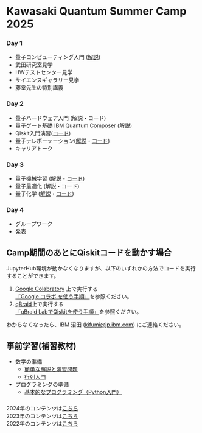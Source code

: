 # Kawasaki Quantum Summer Camp 2025

### Day 1
- 量子コンピューティング入門 ([解説](./day1/20250729_QCIntro.pdf))
- 武田研究室見学
- HWテストセンター見学
- サイエンスギャラリー見学
- 藤堂先生の特別講義

### Day 2
- 量子ハードウェア入門 (解説・コード)
- 量子ゲート基礎 IBM Quantum Composer ([解説](./day2/20250730_Composer.pdf))
- Qiskit入門演習([コード](./day2/20250730_qiskit.ipynb))
- 量子テレポーテーション([解説](./day2/20250730_Telepo.pdf)・[コード](./day2/20250730_teleportation.ipynb))
- キャリアトーク

### Day 3
- 量子機械学習 ([解説](./day3/20250731_QML.pdf)・[コード](./day3/20250731_qml.ipynb))
- 量子最適化 (解説・コード)
- 量子化学 ([解説](./day3/20250731_chemistry.pdf)・[コード](./day3/20250731_chemistry.ipynb))

### Day 4
- グループワーク
- 発表
  
## Camp期間のあとにQiskitコードを動かす場合
JupyterHub環境が動かなくなりますが、以下のいずれかの方法でコードを実行することができます。
1. [Google Colabratory](https://colab.research.google.com/) 上で実行する   
   [「Google コラボ を使う手順」](https://quantum-tokyo.github.io/introduction/get_started/colab.html)を参照ください。
1. [qBraid](https://www.qbraid.com)上で実行する    
   [「qBraid LabでQiskitを使う手順」](https://quantum-tokyo.github.io/introduction/get_started/qbraid.html)を参照ください。


わからなくなったら、IBM 沼田 (kifumi@jp.ibm.com) にご連絡ください。

## 事前学習(補習教材)
- 数学の準備
    - [簡単な解説と演習問題](./vector_matrix.pdf)
    - [行列入門](https://www.mext.go.jp/content/20230828-mxt-kyoiku01_000250597_1.pdf)
- プログラミングの準備
    - [基本的なプログラミング（Python入門）](https://sites.google.com/a.ipsj.or.jp/mooc/list/C3-1)



### 
2024年のコンテンツは[こちら](https://github.com/quantum-tokyo/kawasaki-quantum-camp/tree/main/2024)  
2023年のコンテンツは[こちら](https://github.com/quantum-tokyo/kawasaki-quantum-camp/tree/main/2023)    
2022年のコンテンツは[こちら](https://github.com/quantum-tokyo/kawasaki-quantum-camp/tree/main/2022)
